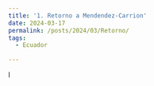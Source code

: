 ```yaml
---
title: '1. Retorno a Mendendez-Carrion'
date: 2024-03-17
permalink: /posts/2024/03/Retorno/
tags:
  - Ecuador

---
```


<div style="text-align: justify;">

l

</div>
